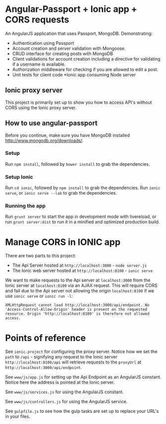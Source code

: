 Angular-Passport + Ionic app + CORS requests
================

An AngularJS application that uses Passport, MongoDB. Demonstrating: 

* Authentication using Passport
* Account creation and server validation with Mongoose.
* CRUD interface for creating posts with MongoDB
* Client validations for account creation including a directive for validating if a username is available.
* Authorization middleware for checking if you are allowed to edit a post.
* Unit tests for client code
*Ionic app consuming Node server 

## Ionic proxy server

This project is primarily set up to show you how to access API's without CORS using the Ionic proxy server.

## How to use angular-passport

Before you continue, make sure you have MongoDB installed <http://www.mongodb.org/downloads/>. 

### Setup
Run `npm install`, followed by `bower install` to grab the dependencies.
### Setup Ionic
Run `cd ionic`, followed by `npm install` to grab the dependencies.
Run `ionic serve`, or  `ionic serve --lab` to grab the dependencies.
### Running the app
Run `grunt server` to start the app in development mode with livereload, or run `grunt server:dist` to run it in a minified and optimized production build.

# Manage CORS in IONIC app

There are two parts to this project:

* The Api Server hosted at `http://localhost:3000` - `node server.js`
* The Ionic web server hosted at `http://localhost:8100` - `ionic serve`

We want to make requests to the Api server at `localhost:3000` from the Ionic server at `localhost:8100` via an AJAX request. This will require CORS and fail due to the Api server not allowing the origin `localhost:8100` if we use `ionic serve` or `ionic run -l`:

`XMLHttpRequest cannot load http://localhost:3000/api/endpoint. No 'Access-Control-Allow-Origin' header is present on the requested resource. Origin 'http://localhost:8100' is therefore not allowed access.`

# Points of reference

See `ionic.project` for configuring the proxy server. Notice how we set the `path` to `/api` - signifying any request to the Ionic server `http://localhost:8100/api` will retrieve requests to the `proxyUrl` at `http://localhost:3000/api/endpoint`.

See `www/js/app.js` for setting up the Api Endpoint as an AngularJS constant. Notice here the address is pointed at the Ionic server.

See `www/js/services.js` for using the AngularJS constant.

See `www/js/controllers.js` for using the AngularJS service.

See `gulpfile.js` to see how the gulp tasks are set up to replace your URL's in your files.


